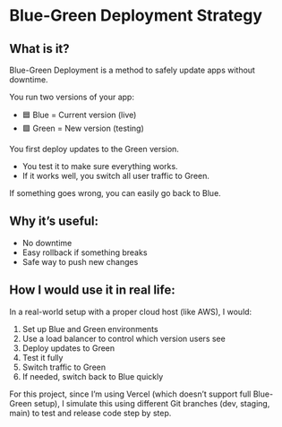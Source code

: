 # Blue-Green Deployment Strategy

## What is it?

Blue-Green Deployment is a method to safely update apps without downtime.

You run two versions of your app:
- 🟦 Blue = Current version (live)
- 🟩 Green = New version (testing)

You first deploy updates to the Green version.
- You test it to make sure everything works.
- If it works well, you switch all user traffic to Green.

If something goes wrong, you can easily go back to Blue.

## Why it’s useful:
- No downtime
- Easy rollback if something breaks
- Safe way to push new changes

## How I would use it in real life:

In a real-world setup with a proper cloud host (like AWS), I would:

1. Set up Blue and Green environments
2. Use a load balancer to control which version users see
3. Deploy updates to Green
4. Test it fully
5. Switch traffic to Green
6. If needed, switch back to Blue quickly

For this project, since I’m using Vercel (which doesn’t support full Blue-Green setup), I simulate this using different Git branches (dev, staging, main) to test and release code step by step.
